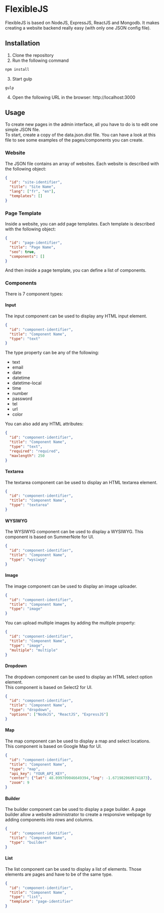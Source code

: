 # FlexibleJS
FlexibleJS is based on NodeJS, ExpressJS, ReactJS and Mongodb. It makes creating a website backend really easy (with only one JSON config file).

## Installation
1. Clone the repository
2. Run the following command
```bash
npm install
```
3. Start gulp
```bash
gulp
```
4. Open the following URL in the browser: http://localhost:3000

## Usage
To create new pages in the admin interface, all you have to do is to edit one simple JSON file.  
To start, create a copy of the data.json.dist file. You can have a look at this file to see some examples of the pages/components you can create.

### Website
The JSON file contains an array of websites. Each website is described with the following object:
```json
{
  "id": "site-identifier",
  "title": "Site Name",
  "lang": ["fr", "en"],
  "templates": []
}
```

### Page Template
Inside a website, you can add page templates. Each template is described with the following object:
```json
{
  "id": "page-identifier",
  "title": "Page Name",
  "seo": true,
  "components": []
}
```
And then inside a page template, you can define a list of components.

### Components
There is 7 component types:

#### Input
The input component can be used to display any HTML input element.
```json
{
  "id": "component-identifier",
  "title": "Component Name",
  "type": "text"
}
```
The type property can be any of the following:
- text
- email
- date
- datetime
- datetime-local
- time
- number
- password
- tel
- url
- color

You can also add any HTML attributes:
```json
{
  "id": "component-identifier",
  "title": "Component Name",
  "type": "text",
  "required": "required",
  "maxlength": 250
}
```

#### Textarea
The textarea component can be used to display an HTML textarea element.
```json
{
  "id": "component-identifier",
  "title": "Component Name",
  "type": "textarea"
}
```

#### WYSIWYG
The WYSIWYG component can be used to display a WYSIWYG.
This component is based on SummerNote for UI.
```json
{
  "id": "component-identifier",
  "title": "Component Name",
  "type": "wysiwyg"
}
```

#### Image
The image component can be used to display an image uploader.
```json
{
  "id": "component-identifier",
  "title": "Component Name",
  "type": "image"
}
```

You can upload multiple images by adding the multiple property:
```json
{
  "id": "component-identifier",
  "title": "Component Name",
  "type": "image",
  "multiple": "multiple"
}
```

#### Dropdown
The dropdown component can be used to display an HTML select option element.  
This component is based on Select2 for UI.
```json
{
  "id": "component-identifier",
  "title": "Component Name",
  "type": "dropdown",
  "options": ["NodeJS", "ReactJS", "ExpressJS"]
}
```

#### Map
The map component can be used to display a map and select locations.  
This component is based on Google Map for UI.
```json
{
  "id": "component-identifier",
  "title": "Component Name",
  "type": "map",
  "api_key": "YOUR_API_KEY",
  "center": {"lat": 48.099709046649394,"lng": -1.6719820609741873},
  "zoom": 9
}
```

#### Builder
The builder component can be used to display a page builder. A page builder allow a website administrator to create a responsive webpage by adding components into rows and columns.
```json
{
  "id": "component-identifier",
  "title": "Component Name",
  "type": "builder"
}
```

#### List
The list component can be used to display a list of elements. Those elements are pages and have to be of the same type.
```json
{
  "id": "component-identifier",
  "title": "Component Name",
  "type": "list",
  "template": "page-identifier"
}
```
